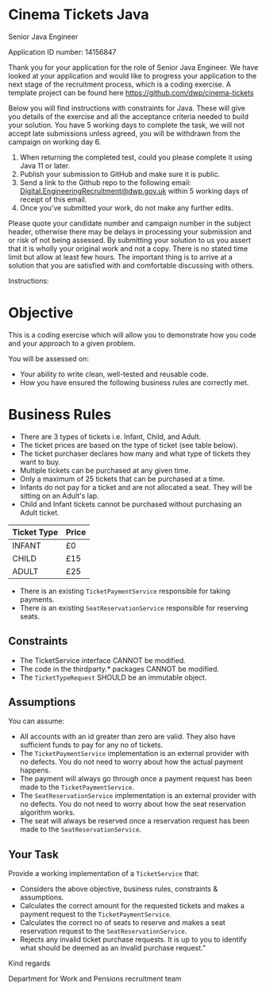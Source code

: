 # Cinema Tickets Java

Senior Java Engineer

Application ID number: 14156847

Thank you for your application for the role of Senior Java Engineer. We have looked at your application and would like to progress your application to the next stage of the recruitment process, which is a coding exercise. A template project can be found here https://github.com/dwp/cinema-tickets

Below you will find instructions with constraints for Java. These will give you details of the exercise and all the acceptance criteria needed to build your solution. You have 5 working days to complete the task, we will not accept late submissions unless agreed, you will be withdrawn from the campaign on working day 6.

1.    When returning the completed test, could you please complete it using Java 11 or later.
2.    Publish your submission to GitHub and make sure it is public.
3.    Send a link to the Github repo to the following email: Digital.EngineeringRecruitment@dwp.gov.uk within 5 working days of receipt of this email.
4.    Once you’ve submitted your work, do not make any further edits.

Please quote your candidate number and campaign number in the subject header, otherwise there may be delays in processing your submission and or risk of not being assessed.
By submitting your solution to us you assert that it is wholly your original work and not a copy. There is no stated time limit but allow at least few hours. The important thing is to arrive at a solution that you are satisfied with and comfortable discussing with others.

Instructions:
# Objective
This is a coding exercise which will allow you to demonstrate how you code and your approach to a given problem.

You will be assessed on:
- Your ability to write clean, well-tested and reusable code.
- How you have ensured the following business rules are correctly met.

# Business Rules
- There are 3 types of tickets i.e. Infant, Child, and Adult.
- The ticket prices are based on the type of ticket (see table below).
- The ticket purchaser declares how many and what type of tickets they want to buy.
- Multiple tickets can be purchased at any given time.
- Only a maximum of 25 tickets that can be purchased at a time.
- Infants do not pay for a ticket and are not allocated a seat. They will be sitting on an Adult's lap.
- Child and Infant tickets cannot be purchased without purchasing an Adult ticket.

|   Ticket Type    |     Price   |
| ---------------- | ----------- |
|    INFANT        |    £0       |
|    CHILD         |    £15     |
|    ADULT         |    £25      |
- There is an existing `TicketPaymentService` responsible for taking payments.
- There is an existing `SeatReservationService` responsible for reserving seats.
## Constraints

- The TicketService interface CANNOT be modified.
- The code in the thirdparty.* packages CANNOT be modified.
- The `TicketTypeRequest` SHOULD be an immutable object.
## Assumptions

You can assume:
- All accounts with an id greater than zero are valid. They also have sufficient funds to pay for any no of tickets.
- The `TicketPaymentService` implementation is an external provider with no defects. You do not need to worry about how the actual payment happens.
- The payment will always go through once a payment request has been made to the `TicketPaymentService`.
- The `SeatReservationService` implementation is an external provider with no defects. You do not need to worry about how the seat reservation algorithm works.
- The seat will always be reserved once a reservation request has been made to the `SeatReservationService`.
## Your Task

Provide a working implementation of a `TicketService` that:
- Considers the above objective, business rules, constraints & assumptions.
- Calculates the correct amount for the requested tickets and makes a payment request to the `TicketPaymentService`.
- Calculates the correct no of seats to reserve and makes a seat reservation request to the `SeatReservationService`.
- Rejects any invalid ticket purchase requests. It is up to you to identify what should be deemed as an invalid purchase request.”


Kind regards

Department for Work and Pensions recruitment team

